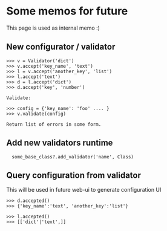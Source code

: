 # Some memos for future

This page is used as internal memo :)

## New configurator / validator


    >>> v = Validator('dict')
    >>> v.accept('key_name', 'text') 
    >>> l = v.accept('another_key', 'list')
    >>> l.accept('text')
    >>> d = l.accept('dict')
    >>> d.accept('key', 'number')
    
    Validate:
    
    >>> config = {'key_name': 'foo' .... }
    >>> v.validate(config)
    
    Return list of errors in some form.
    


## Add new validators runtime


      some_base_class?.add_validator('name', Class)


## Query configuration from validator

This will be used in future web-ui to generate configuration UI
 

    >>> d.accepted()
    >>> {'key_name':'text', 'another_key':'list'}
    
    >>> l.accepted()
    >>> [['dict'|'text',]]

